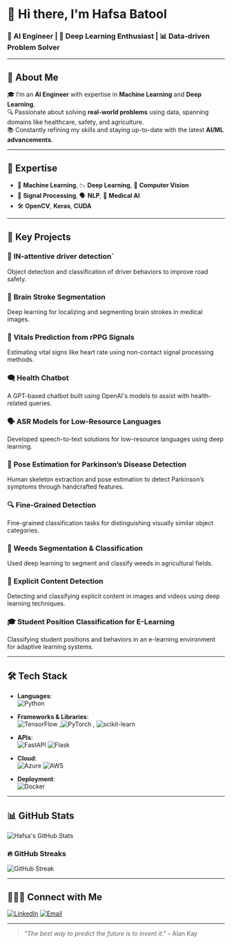 # 👋 Hi there, I'm **Hafsa Batool**  
### 🤖 AI Engineer | 🧠 Deep Learning Enthusiast | 📊 Data-driven Problem Solver

---

## 🌟 About Me

🎓 I’m an **AI Engineer** with expertise in **Machine Learning** and **Deep Learning**.  
🔍 Passionate about solving **real-world problems** using data, spanning domains like healthcare, safety, and agriculture.  
📚 Constantly refining my skills and staying up-to-date with the latest **AI/ML advancements**.

---

## 🚀 Expertise

- 🧠 **Machine Learning**, 📉 **Deep Learning**, 🧬 **Computer Vision**
- 🧾 **Signal Processing**, 🗣️ **NLP**, 🧠 **Medical AI**
- 🛠️ **OpenCV**, **Keras**, **CUDA**

---

## 💼 Key Projects

### 🚗 **IN-attentive driver detection`**   
Object detection and classification of driver behaviors to improve road safety.
### 🧠 **Brain Stroke Segmentation**  
Deep learning for localizing and segmenting brain strokes in medical images.
### 💓 **Vitals Prediction from rPPG Signals**  
Estimating vital signs like heart rate using non-contact signal processing methods.
### 🗨️ **Health Chatbot**  
A GPT-based chatbot built using OpenAI's models to assist with health-related queries.
### 🗣️ **ASR Models for Low-Resource Languages**  
Developed speech-to-text solutions for low-resource languages using deep learning.
### 🕺 **Pose Estimation for Parkinson’s Disease Detection**  
Human skeleton extraction and pose estimation to detect Parkinson’s symptoms through handcrafted features.
### 🔍 **Fine-Grained Detection**  
Fine-grained classification tasks for distinguishing visually similar object categories.
### 🌿 **Weeds Segmentation & Classification**  
Used deep learning to segment and classify weeds in agricultural fields.
### 🔞 **Explicit Content Detection**  
Detecting and classifying explicit content in images and videos using deep learning techniques.
### 🎓 **Student Position Classification for E-Learning**  
Classifying student positions and behaviors in an e-learning environment for adaptive learning systems.

---

## 🛠️ Tech Stack

- **Languages**:  
  ![Python](https://img.shields.io/badge/Python-3670A0?style=for-the-badge&logo=python&logoColor=ffdd54)  

- **Frameworks & Libraries**:  
  ![TensorFlow](https://img.shields.io/badge/TensorFlow-FF6F00?style=for-the-badge&logo=tensorflow&logoColor=white) ,![PyTorch](https://img.shields.io/badge/PyTorch-EE4C2C?style=for-the-badge&logo=pytorch&logoColor=white) , ![scikit-learn](https://img.shields.io/badge/scikit--learn-F7931E?style=for-the-badge&logo=scikit-learn&logoColor=white)
  

- **APIs**:  
  ![FastAPI](https://img.shields.io/badge/FastAPI-009688?style=for-the-badge&logo=fastapi&logoColor=white)  ![Flask](https://img.shields.io/badge/Flask-000000?style=for-the-badge&logo=flask&logoColor=white)

- **Cloud**:  
  ![Azure](https://img.shields.io/badge/Azure-0089D6?style=for-the-badge&logo=microsoft-azure&logoColor=white)  ![AWS](https://img.shields.io/badge/AWS-232F3E?style=for-the-badge&logo=amazon-aws&logoColor=white)

- **Deployment**:  
    ![Docker](https://img.shields.io/badge/Docker-2496ED?style=for-the-badge&logo=docker&logoColor=white)  
---
## 📊 GitHub Stats

![Hafsa's GitHub Stats](https://github-readme-stats.vercel.app/api?username=HafsaBatool&show_icons=true&theme=tokyonight)

### 🔥 GitHub Streaks

![GitHub Streak](https://github-readme-streak-stats.herokuapp.com/?user=HafsaBatool&theme=tokyonight)

---

## 🧑‍🤝‍🧑 Connect with Me

[![LinkedIn](https://img.shields.io/badge/LinkedIn-blue?style=flat&logo=linkedin)](https://www.linkedin.com/in/hafsa-batool-4b81b3224/) [![Email](https://img.shields.io/badge/Email-hafsabatool4@gmail.com-red?style=flat&logo=gmail)](mailto:hafsabatool4@gmail.com)

---

> _"The best way to predict the future is to invent it."_ – Alan Kay
